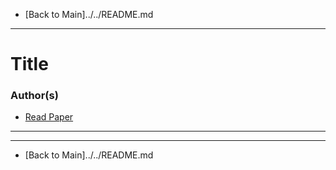 * [Back to Main]../../README.md
---

# Title
### Author(s)
* [Read Paper](../paper_pdfs/)

---



---
* [Back to Main]../../README.md